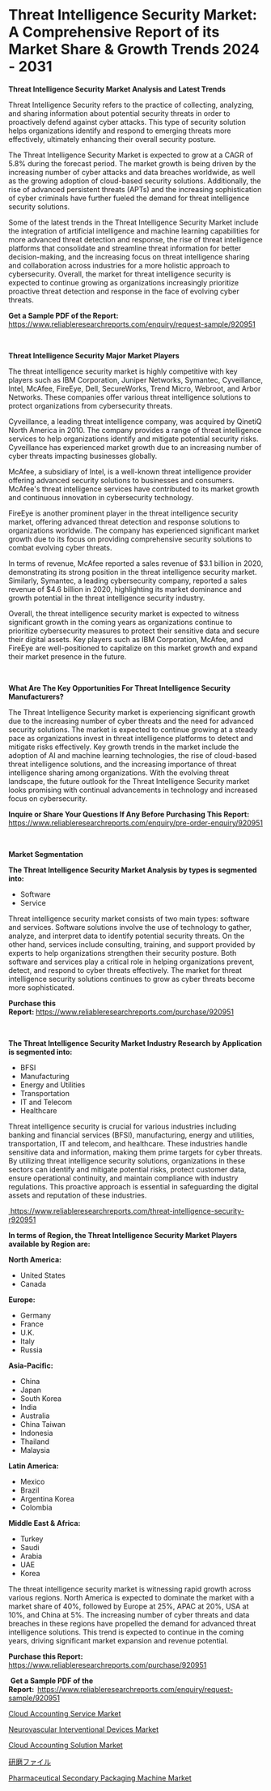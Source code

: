 <p><h1>Threat Intelligence Security Market: A Comprehensive Report of its Market Share & Growth Trends 2024 - 2031</h1></p><p><strong>Threat Intelligence Security Market Analysis and Latest Trends</strong></p>
<p><p>Threat Intelligence Security refers to the practice of collecting, analyzing, and sharing information about potential security threats in order to proactively defend against cyber attacks. This type of security solution helps organizations identify and respond to emerging threats more effectively, ultimately enhancing their overall security posture.</p><p>The Threat Intelligence Security Market is expected to grow at a CAGR of 5.8% during the forecast period. The market growth is being driven by the increasing number of cyber attacks and data breaches worldwide, as well as the growing adoption of cloud-based security solutions. Additionally, the rise of advanced persistent threats (APTs) and the increasing sophistication of cyber criminals have further fueled the demand for threat intelligence security solutions.</p><p>Some of the latest trends in the Threat Intelligence Security Market include the integration of artificial intelligence and machine learning capabilities for more advanced threat detection and response, the rise of threat intelligence platforms that consolidate and streamline threat information for better decision-making, and the increasing focus on threat intelligence sharing and collaboration across industries for a more holistic approach to cybersecurity. Overall, the market for threat intelligence security is expected to continue growing as organizations increasingly prioritize proactive threat detection and response in the face of evolving cyber threats.</p></p>
<p><strong>Get a Sample PDF of the Report:&nbsp;</strong> <a href="https://www.reliableresearchreports.com/enquiry/request-sample/920951">https://www.reliableresearchreports.com/enquiry/request-sample/920951</a></p>
<p>&nbsp;</p>
<p><strong>Threat Intelligence Security Major Market Players</strong></p>
<p><p>The threat intelligence security market is highly competitive with key players such as IBM Corporation, Juniper Networks, Symantec, Cyveillance, Intel, McAfee, FireEye, Dell, SecureWorks, Trend Micro, Webroot, and Arbor Networks. These companies offer various threat intelligence solutions to protect organizations from cybersecurity threats.</p><p>Cyveillance, a leading threat intelligence company, was acquired by QinetiQ North America in 2010. The company provides a range of threat intelligence services to help organizations identify and mitigate potential security risks. Cyveillance has experienced market growth due to an increasing number of cyber threats impacting businesses globally.</p><p>McAfee, a subsidiary of Intel, is a well-known threat intelligence provider offering advanced security solutions to businesses and consumers. McAfee's threat intelligence services have contributed to its market growth and continuous innovation in cybersecurity technology.</p><p>FireEye is another prominent player in the threat intelligence security market, offering advanced threat detection and response solutions to organizations worldwide. The company has experienced significant market growth due to its focus on providing comprehensive security solutions to combat evolving cyber threats.</p><p>In terms of revenue, McAfee reported a sales revenue of $3.1 billion in 2020, demonstrating its strong position in the threat intelligence security market. Similarly, Symantec, a leading cybersecurity company, reported a sales revenue of $4.6 billion in 2020, highlighting its market dominance and growth potential in the threat intelligence security industry.</p><p>Overall, the threat intelligence security market is expected to witness significant growth in the coming years as organizations continue to prioritize cybersecurity measures to protect their sensitive data and secure their digital assets. Key players such as IBM Corporation, McAfee, and FireEye are well-positioned to capitalize on this market growth and expand their market presence in the future.</p></p>
<p>&nbsp;</p>
<p><strong>What Are The Key Opportunities For Threat Intelligence Security Manufacturers?</strong></p>
<p><p>The Threat Intelligence Security market is experiencing significant growth due to the increasing number of cyber threats and the need for advanced security solutions. The market is expected to continue growing at a steady pace as organizations invest in threat intelligence platforms to detect and mitigate risks effectively. Key growth trends in the market include the adoption of AI and machine learning technologies, the rise of cloud-based threat intelligence solutions, and the increasing importance of threat intelligence sharing among organizations. With the evolving threat landscape, the future outlook for the Threat Intelligence Security market looks promising with continual advancements in technology and increased focus on cybersecurity.</p></p>
<p><strong>Inquire or Share Your Questions If Any Before Purchasing This Report:</strong> <a href="https://www.reliableresearchreports.com/enquiry/pre-order-enquiry/920951">https://www.reliableresearchreports.com/enquiry/pre-order-enquiry/920951</a></p>
<p>&nbsp;</p>
<p><strong>Market Segmentation</strong></p>
<p><strong>The Threat Intelligence Security Market Analysis by types is segmented into:</strong></p>
<p><ul><li>Software</li><li>Service</li></ul></p>
<p><p>Threat intelligence security market consists of two main types: software and services. Software solutions involve the use of technology to gather, analyze, and interpret data to identify potential security threats. On the other hand, services include consulting, training, and support provided by experts to help organizations strengthen their security posture. Both software and services play a critical role in helping organizations prevent, detect, and respond to cyber threats effectively. The market for threat intelligence security solutions continues to grow as cyber threats become more sophisticated.</p></p>
<p><strong>Purchase this Report:&nbsp;</strong><a href="https://www.reliableresearchreports.com/purchase/920951">https://www.reliableresearchreports.com/purchase/920951</a></p>
<p>&nbsp;</p>
<p><strong>The Threat Intelligence Security Market Industry Research by Application is segmented into:</strong></p>
<p><ul><li>BFSI</li><li>Manufacturing</li><li>Energy and Utilities</li><li>Transportation</li><li>IT and Telecom</li><li>Healthcare</li></ul></p>
<p><p>Threat intelligence security is crucial for various industries including banking and financial services (BFSI), manufacturing, energy and utilities, transportation, IT and telecom, and healthcare. These industries handle sensitive data and information, making them prime targets for cyber threats. By utilizing threat intelligence security solutions, organizations in these sectors can identify and mitigate potential risks, protect customer data, ensure operational continuity, and maintain compliance with industry regulations. This proactive approach is essential in safeguarding the digital assets and reputation of these industries.</p></p>
<p><a href="https://www.reliableresearchreports.com/threat-intelligence-security-r920951">&nbsp;https://www.reliableresearchreports.com/threat-intelligence-security-r920951</a></p>
<p><strong>In terms of Region, the Threat Intelligence Security Market Players available by Region are:</strong></p>
<p>
    <p> <strong> North America: </strong>
        <ul>
            <li>United States</li>
            <li>Canada</li>
        </ul>
        </p> 
    <p> <strong> Europe: </strong>
        <ul>
            <li>Germany</li>
            <li>France</li>
            <li>U.K.</li>
            <li>Italy</li>
            <li>Russia</li>
        </ul>
        </p> 
    <p> <strong> Asia-Pacific: </strong>
        <ul>
            <li>China</li>
            <li>Japan</li>
            <li>South Korea</li>
            <li>India</li>
            <li>Australia</li>
            <li>China Taiwan</li>
            <li>Indonesia</li>
            <li>Thailand</li>
            <li>Malaysia</li>
        </ul>
        </p> 
    <p> <strong> Latin America: </strong>
        <ul>
            <li>Mexico</li>
            <li>Brazil</li>
            <li>Argentina Korea</li>
            <li>Colombia</li>
        </ul>
        </p> 
    <p> <strong> Middle East & Africa: </strong>
        <ul>
            <li>Turkey</li>
            <li>Saudi</li>
            <li>Arabia</li>
            <li>UAE</li>
            <li>Korea</li>
        </ul>
    </p>
    </p>
<p><p>The threat intelligence security market is witnessing rapid growth across various regions. North America is expected to dominate the market with a market share of 40%, followed by Europe at 25%, APAC at 20%, USA at 10%, and China at 5%. The increasing number of cyber threats and data breaches in these regions have propelled the demand for advanced threat intelligence solutions. This trend is expected to continue in the coming years, driving significant market expansion and revenue potential.</p></p>
<p><strong>Purchase this Report: </strong><a href="https://www.reliableresearchreports.com/purchase/920951">https://www.reliableresearchreports.com/purchase/920951</a></p>
<p>&nbsp;<strong>Get a Sample PDF of the Report:&nbsp;&nbsp;</strong><a href="https://www.reliableresearchreports.com/enquiry/request-sample/920951">https://www.reliableresearchreports.com/enquiry/request-sample/920951</a></p>
<p><strong></strong></p>
<p><p><a href="https://github.com/FassouRP/Market-Research-Report-List-4/blob/main/cloud-accounting-service-market.md">Cloud Accounting Service Market</a></p><p><a href="https://www.linkedin.com/pulse/neurovascular-interventional-devices-market-exploring-share-8nwof">Neurovascular Interventional Devices Market</a></p><p><a href="https://github.com/AdrianaPaucek2023/Market-Research-Report-List-1/blob/main/cloud-accounting-solution-market.md">Cloud Accounting Solution Market</a></p><p><a href="https://github.com/DemarcusKuhlman/Market-Research-Report-List-1/blob/main/839548755589.md">研磨ファイル</a></p><p><a href="https://www.linkedin.com/pulse/pharmaceutical-secondary-packaging-machine-market-competitive-qciff">Pharmaceutical Secondary Packaging Machine Market</a></p></p>